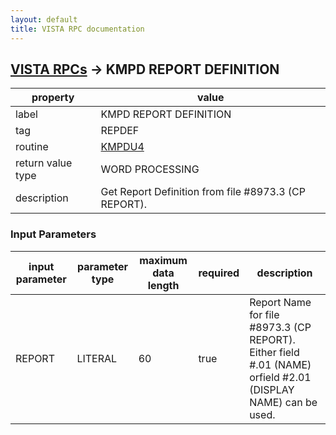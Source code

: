 ```yaml
---
layout: default
title: VISTA RPC documentation
---
```




## [VISTA RPCs](TableOfContent.md) &#8594; KMPD REPORT DEFINITION 

 property | value 
--- | --- 
 label | KMPD REPORT DEFINITION
 tag | REPDEF
 routine | [KMPDU4](http://code.osehra.org/dox/Routine_KMPDU4_source.html)
 return value type | WORD PROCESSING
 description | Get Report Definition from file #8973.3 (CP REPORT).

### Input Parameters

| input parameter | parameter type | maximum data length | required | description | 
| --- | --- | --- | --- | --- | 
| REPORT | LITERAL | 60 | true | Report Name for file #8973.3 (CP REPORT). Either field #.01 (NAME) orfield #2.01 (DISPLAY NAME) can be used. | 